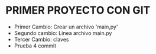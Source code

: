 # PRIMER PROYECTO CON GIT

- Primer Cambio: Crear un archivo 'main,py'
- Segundo cambio: Linea archivo main.py
- Tercer Cambio: claves
- Prueba 4 commit
